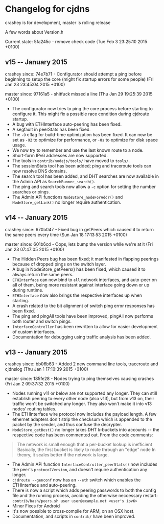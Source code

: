 # Changelog for cjdns

crashey is for development, master is rolling release

A few words about Version.h

Current state: 5fa245c - remove check code (Tue Feb 3 23:25:10 2015 +0100)

## v15 -- January 2015

crashey since: 74e7b71 - Configurator should attempt a ping before beginning to setup the core (might fix startup errors for some people) (Fri Jan 23 23:45:04 2015 +0100)

master since: 97161a5 - shitfuck missed a line (Thu Jan 29 19:25:39 2015 +0100)

- The configurator now tries to ping the core process before starting to configure it.
  This might fix a possible race condition during cjdroute startup.
- A bug with ETHInterface auto-peering has been fixed.
- A segfault in peerStats has been fixed.
- The `-O` cflag for build-time optimization has been fixed. It can now be set as
  `-O2` to optimize for performance, or `-Os` to optimize for disk space usage.
- We now try to remember and use the last known route to a node.
- Short-form IPv6 addresses are now supported.
- The tools in `contrib/nodejs/tools/` have moved to `tools/`.
- The sessionStats tool has been added; ping and traceroute tools can now resolve DNS domains.
- The search tool has been added, and DHT searches are now available in the
  Admin API as `SearchRunner_search()`.
- The ping and search tools now allow a `-c` option for setting the number searches
  or pings.
- The Admin API functions `NodeStore_nodeForAddr()` and `NodeStore_getLink()` no
  longer require authentication.

## v14 -- January 2015

crashey since: 670b047 - Fixed bug in getPeers which caused it to return the same peers every time (Sun Jan 18 17:13:53 2015 +0100)

master since: 601b6cd - Oops, lets bump the version while we're at it (Fri Jan 23 07:47:05 2015 +0100)

- The Hidden Peers bug has been fixed; it manifested in flapping peerings because
  of dropped pings on the switch layer.
- A bug in NodeStore_getPeers() has been fixed, which caused it to always return
  the same peers.
- `ETHInterface` can now bind to `all` network interfaces, and auto-peer on all
  of them, being more resistant against interface going down or up during runtime.
- `ETHInterface` now also brings the respective interfaces up when starting.
- A crash related to the bit alignment of switch ping error responses has been fixed.
- The ping and pingAll tools have been improved, pingAll now performs both
  router and switch pings.
- `InterfaceController` has been rewritten to allow for easier development of
  custom interfaces.
- Documentation for debugging using traffic analysis has been added.

## v13 -- January 2015

crashey since: bb06b63 - Added 2 new command line tools, traceroute and cjdnslog (Thu Jan 1 17:10:39 2015 +0100)

master since: 185fe28 - Nodes trying to ping themselves causing crashes (Fri Jan 2 09:37:32 2015 +0100)

- Nodes running v11 or below are not supported any longer. They can still
  establish peering to every other node (also v13), but from v13 on, their
  traffic won't be switched any longer. They also won't make it into v13 nodes'
  routing tables.
- The ETHInterface wire protocol now includes the payload length. A few ethernet
  adapters don't strip the checksum which is appended to the packet by the
  sender, and thus confuse the decrypter.
- `NodeStore_getBest()` no longer takes DHT k-buckets into accounts -- the
  respective code has been commented out. From the code comments:

> The network is small enough that a per-bucket lookup is inefficient
> Basically, the first bucket is likely to route through an "edge" node
> In theory, it scales better if the network is large.

- The Admin API function `InterfaceController_peerStats()` now includes the peer's
  `protocolVersion`, and doesn't require authentication any longer.
- `cjdroute --genconf` now has an `--eth` switch which enables the ETHInterface
  and auto-peering.
- There is now a script which adds peering passwords to both the config file and
  the running process, avoiding the otherwise neccessary restart:
  `contrib/bash/peers.sh user user@example.net <user's ipv6>`
- Minor Fixes for Android
- It's now possible to cross-compile for ARM, on an OSX host.
- Documentation, and scripts in `contrib/` have been improved.

